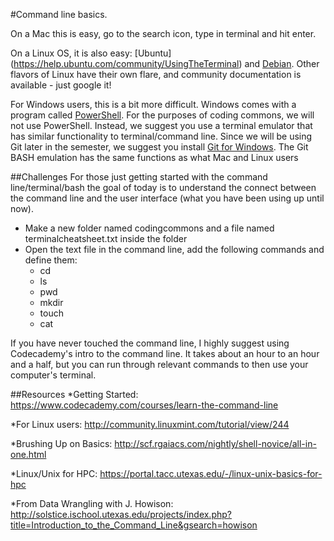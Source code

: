 #Command line basics.

On a Mac this is easy, go to the search icon, type in terminal and hit enter.

On a Linux OS, it is also easy: [Ubuntu] (https://help.ubuntu.com/community/UsingTheTerminal) and [Debian](https://wiki.debian.org/Console). Other flavors of Linux have their own flare, and community documentation is available - just google it!  

For Windows users, this is a bit more difficult.  Windows comes with a program called [PowerShell](https://technet.microsoft.com/en-us/scriptcenter/dd742419.aspx). For the purposes of coding commons, we will not use PowerShell. Instead, we suggest you use a terminal emulator that has similar functionality to terminal/command line. Since we will be using Git later in the semester, we suggest you install [Git for Windows](https://git-for-windows.github.io/index.html). The Git BASH emulation has the same functions as what Mac and Linux users  

##Challenges
For those just getting started with the command line/terminal/bash the goal of today is to understand the connect between the command line and the user interface (what you have been using up until now).

  * Make a new folder named codingcommons and a file named terminalcheatsheet.txt inside the folder  
  * Open the text file in the command line, add the following commands and define them:
    * cd
    * ls
    * pwd
    * mkdir
    * touch
    * cat

If you have never touched the command line, I highly suggest using Codecademy's intro to the command line. It takes about an hour to an hour and a half, but you can run through relevant commands to then use your computer's terminal.

##Resources
*Getting Started: https://www.codecademy.com/courses/learn-the-command-line

*For Linux users: http://community.linuxmint.com/tutorial/view/244

*Brushing Up on Basics: http://scf.rgaiacs.com/nightly/shell-novice/all-in-one.html

*Linux/Unix for HPC: https://portal.tacc.utexas.edu/-/linux-unix-basics-for-hpc

*From Data Wrangling with J. Howison: http://solstice.ischool.utexas.edu/projects/index.php?title=Introduction_to_the_Command_Line&gsearch=howison
